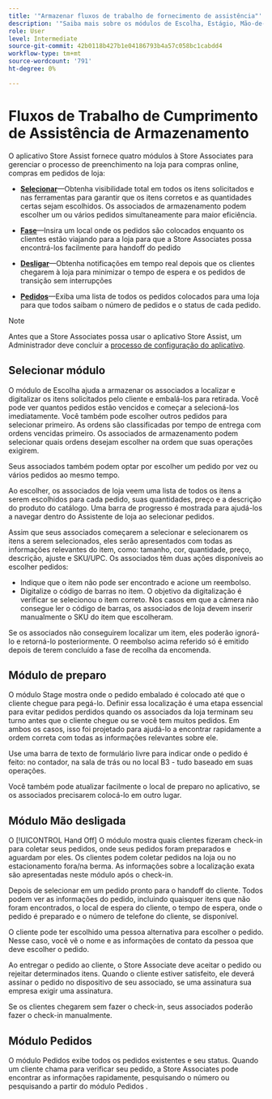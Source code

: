 ```yaml
---
title: '"Armazenar fluxos de trabalho de fornecimento de assistência"'
description: '"Saiba mais sobre os módulos de Escolha, Estágio, Mão-de-Obra e Pedidos disponíveis no aplicativo de assistência da loja. Esses módulos ativam o fluxo de trabalho de preenchimento de armazenamento completo para pedidos BOPIS. A Store Associates usa esses módulos para gerenciar e fornecer pedidos de retirada de loja aos clientes."'
role: User
level: Intermediate
source-git-commit: 42b0118b427b1e04186793b4a57c058bc1cabdd4
workflow-type: tm+mt
source-wordcount: '791'
ht-degree: 0%

---
```



# Fluxos de Trabalho de Cumprimento de Assistência de Armazenamento

O aplicativo Store Assist fornece quatro módulos à Store Associates para gerenciar o processo de preenchimento na loja para compras online, compras em pedidos de loja:

- **[Selecionar](#pick-module)**—Obtenha visibilidade total em todos os itens solicitados e nas ferramentas para garantir que os itens corretos e as quantidades certas sejam escolhidos. Os associados de armazenamento podem escolher um ou vários pedidos simultaneamente para maior eficiência.

- **[Fase](#stage-module)**—Insira um local onde os pedidos são colocados enquanto os clientes estão viajando para a loja para que a Store Associates possa encontrá-los facilmente para handoff do pedido

- **[Desligar](#hand-off-module)**—Obtenha notificações em tempo real depois que os clientes chegarem à loja para minimizar o tempo de espera e os pedidos de transição sem interrupções

- **[Pedidos](#orders-module)**—Exiba uma lista de todos os pedidos colocados para uma loja para que todos saibam o número de pedidos e o status de cada pedido.

>[!NOTE]
>
>Antes que a Store Associates possa usar o aplicativo Store Assist, um Administrador deve concluir a [processo de configuração do aplicativo](app-setup.md).

## Selecionar módulo

O módulo de Escolha ajuda a armazenar os associados a localizar e digitalizar os itens solicitados pelo cliente e embalá-los para retirada. Você pode ver quantos pedidos estão vencidos e começar a selecioná-los imediatamente. Você também pode escolher outros pedidos para selecionar primeiro. As ordens são classificadas por tempo de entrega com ordens vencidas primeiro. Os associados de armazenamento podem selecionar quais ordens desejam escolher na ordem que suas operações exigirem.

Seus associados também podem optar por escolher um pedido por vez ou vários pedidos ao mesmo tempo.

Ao escolher, os associados de loja veem uma lista de todos os itens a serem escolhidos para cada pedido, suas quantidades, preço e a descrição do produto do catálogo. Uma barra de progresso é mostrada para ajudá-los a navegar dentro do Assistente de loja ao selecionar pedidos.

Assim que seus associados começarem a selecionar e selecionarem os itens a serem selecionados, eles serão apresentados com todas as informações relevantes do item, como: tamanho, cor, quantidade, preço, descrição, ajuste e SKU/UPC. Os associados têm duas ações disponíveis ao escolher pedidos:

- Indique que o item não pode ser encontrado e acione um reembolso.
- Digitalize o código de barras no item. O objetivo da digitalização é verificar se selecionou o item correto. Nos casos em que a câmera não consegue ler o código de barras, os associados de loja devem inserir manualmente o SKU do item que escolheram.

Se os associados não conseguirem localizar um item, eles poderão ignorá-lo e retorná-lo posteriormente.  O reembolso acima referido só é emitido depois de terem concluído a fase de recolha da encomenda.

## Módulo de preparo

O módulo Stage mostra onde o pedido embalado é colocado até que o cliente chegue para pegá-lo. Definir essa localização é uma etapa essencial para evitar pedidos perdidos quando os associados da loja terminam seu turno antes que o cliente chegue ou se você tem muitos pedidos. Em ambos os casos, isso foi projetado para ajudá-lo a encontrar rapidamente a ordem correta com todas as informações relevantes sobre ele.

Use uma barra de texto de formulário livre para indicar onde o pedido é feito: no contador, na sala de trás ou no local B3 - tudo baseado em suas operações.

Você também pode atualizar facilmente o local de preparo no aplicativo, se os associados precisarem colocá-lo em outro lugar.

## Módulo Mão desligada

O [!UICONTROL Hand Off] O módulo mostra quais clientes fizeram check-in para coletar seus pedidos, onde seus pedidos foram preparados e aguardam por eles. Os clientes podem coletar pedidos na loja ou no estacionamento fora/na berma. As informações sobre a localização exata são apresentadas neste módulo após o check-in.

Depois de selecionar em um pedido pronto para o handoff do cliente. Todos podem ver as informações do pedido, incluindo quaisquer itens que não foram encontrados, o local de espera do cliente, o tempo de espera, onde o pedido é preparado e o número de telefone do cliente, se disponível.

O cliente pode ter escolhido uma pessoa alternativa para escolher o pedido. Nesse caso, você vê o nome e as informações de contato da pessoa que deve escolher o pedido.

Ao entregar o pedido ao cliente, o Store Associate deve aceitar o pedido ou rejeitar determinados itens. Quando o cliente estiver satisfeito, ele deverá assinar o pedido no dispositivo de seu associado, se uma assinatura sua empresa exigir uma assinatura.

Se os clientes chegarem sem fazer o check-in, seus associados poderão fazer o check-in manualmente.

## Módulo Pedidos

O módulo Pedidos exibe todos os pedidos existentes e seu status. Quando um cliente chama para verificar seu pedido, a Store Associates pode encontrar as informações rapidamente, pesquisando o número ou pesquisando a partir do módulo Pedidos .
